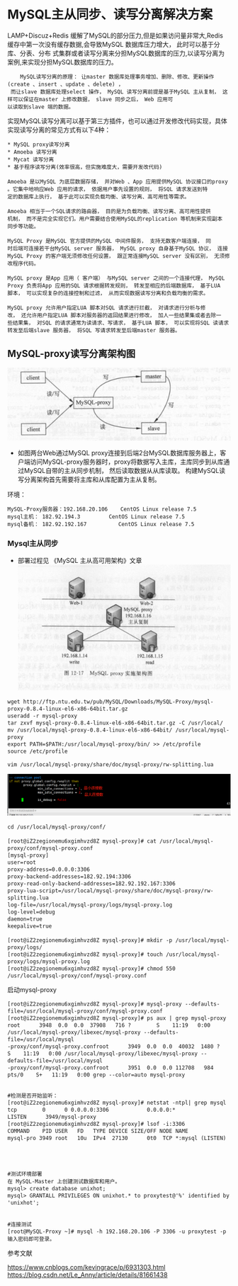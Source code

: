 # MySQL主从同步、读写分离解决方案

LAMP+Discuz+Redis 缓解了MySQL的部分压力,但是如果访问量非常大,Redis 缓存中第一次没有缓存数据,会导致MySQL 数据库压力增大， 此时可以基于分库、分表、分布
式集群或者读写分离来分担MySQL数据库的压力,以读写分离为案例,来实现分担MySQL数据库的压力。

        
        MySQL读写分离的原理： 让master 数据库处理事务增加、删除、修改、更新操作(create 、insert 、update 、delete) ，
     而让slave 数据库处理select 操作， MySQL 读写分离前提是基于MySQL 主从复制， 这样可以保证在master 上修改数据， slave 同步之后， Web 应用可
    以读取到slave 端的数据。
    
    
实现MySQL读写分离可以基于第三方插件，也可以通过开发修改代码实现，具体实现读写分离的常见方式有以下4种：
    
    * MySQL proxy读写分离
    * Amoeba 读写分离
    * Mycat 读写分离
    * 基于程序读写分离(效率很高，但实施难度大，需要开发改代码)

    Amoeba 是以MySQL 为底层数据存储， 并对Web 、App 应用提供MySQL 协议接口的proxy 。它集中地响应Web 应用的请求， 依据用户事先设置的规则， 将SQL 请求发送到特
    定的数据库上执行， 基于此可以实现负载均衡、读写分离、高可用性等需求。
    
    Amoeba 相当于一个SQL请求的路由器， 目的是为负载均衡、读写分离、高可用性提供
    机制， 而不是完全实现它们。用户需要结合使用MySQL的replication 等机制来实现副本
    同步等功能。

    MySQL Proxy 是MySQL 官方提供的MySQL 中间件服务， 支持无数客户端连接， 同
    时后端可连接若干台MySQL server 服务器， MySQL proxy 自身基于MySQL 协议， 连接MySQL Proxy 的客户端无须修改任何设置， 跟正常连接MySQL server 没有区别， 无须修
    改程序代码。
    
    MySQL proxy 是App 应用（ 客户端） 与MySQL server 之间的一个连接代理， MySQL
    Proxy 负责将App 应用的SQL 请求根据转发规则， 转发至相应的后端数据库， 基于LUA
    脚本， 可以实现复杂的连接控制和过滤， 从而实现数据读写分离和负载均衡的需求。
    
    MySQL proxy 允许用户指定LUA 脚本对SQL 请求进行拦截， 对请求进行分析与修
    改， 还允许用户指定LUA 脚本对服务器的返回结果进行修改， 加人一些结果集或者去除一
    些结果集， 对SQL 的请求通常为读请求、写请求， 基于LUA 脚本， 可以实现将SQL 读请求
    转发至后端slave 服务器， 将SQL 写请求转发至后端master 服务器。

## MySQL-proxy读写分离架构图
![](../../_static/mysql-proxy.png)

* 如图两台Web通过MySQL proxy连接到后端2台MySQL数据库服务器上，客户端访问MySQL-proxy服务器时，proxy将数据写入主库，主库同步到从库通过MySQL自带的主从同步机制，
然后读取数据从从库读取。 构建MySQL读写分离架构首先需要将主库和从库配置为主从复制。


环境：
    
    MySQL-Proxy服务器：192.168.20.106    CentOS Linux release 7.5
    mysql主机： 182.92.194.3         CentOS Linux release 7.5
    mysql备机： 182.92.192.167          CentOS Linux release 7.5
    


### Mysql主从同步
* 部署过程见 《MySQL 主从高可用架构》文章
![](../../_static/mysql_proxy01.png)
```
wget http://ftp.ntu.edu.tw/pub/MySQL/Downloads/MySQL-Proxy/mysql-proxy-0.8.4-linux-el6-x86-64bit.tar.gz
useradd -r mysql-proxy
tar zxvf mysql-proxy-0.8.4-linux-el6-x86-64bit.tar.gz -C /usr/local/
mv /usr/local/mysql-proxy-0.8.4-linux-el6-x86-64bit/ /usr/local/mysql-proxy
export PATH=$PATH:/usr/local/mysql-proxy/bin/ >> /etc/profile
source /etc/profile
```

    vim /usr/local/mysql-proxy/share/doc/mysql-proxy/rw-splitting.lua
![](../../_static/mysql_proxy02.png)
    
    cd /usr/local/mysql-proxy/conf/
    
    [root@iZ2zegionemu6xgimhvzd8Z mysql-proxy]# cat /usr/local/mysql-proxy/conf/mysql-proxy.conf 
    [mysql-proxy]
    user=root
    proxy-address=0.0.0.0:3306
    proxy-backend-addresses=182.92.194:3306
    proxy-read-only-backend-addresses=182.92.192.167:3306
    proxy-lua-script=/usr/local/mysql-proxy/share/doc/mysql-proxy/rw-splitting.lua
    log-file=/usr/local/mysql-proxy/logs/mysql-proxy.log
    log-level=debug
    daemon=true
    keepalive=true
    
    [root@iZ2zegionemu6xgimhvzd8Z mysql-proxy]# mkdir -p /usr/local/mysql-proxy/logs/
    [root@iZ2zegionemu6xgimhvzd8Z mysql-proxy]# touch /usr/local/mysql-proxy/logs/mysql-proxy.log
    [root@iZ2zegionemu6xgimhvzd8Z mysql-proxy]# chmod 550 /usr/local/mysql-proxy/conf/mysql-proxy.conf
    
    
    
启动mysql-proxy
``` 
[root@iZ2zegionemu6xgimhvzd8Z mysql-proxy]# mysql-proxy --defaults-file=/usr/local/mysql-proxy/conf/mysql-proxy.conf 
[root@iZ2zegionemu6xgimhvzd8Z mysql-proxy]# ps aux | grep mysql-proxy
root      3948  0.0  0.0  37908   716 ?        S    11:19   0:00 /usr/local/mysql-proxy/libexec/mysql-proxy --defaults-file=/usr/local/mysql
-proxy/conf/mysql-proxy.confroot      3949  0.0  0.0  40032  1480 ?        S    11:19   0:00 /usr/local/mysql-proxy/libexec/mysql-proxy --defaults-file=/usr/local/mysql
-proxy/conf/mysql-proxy.confroot      3951  0.0  0.0 112708   984 pts/0    S+   11:19   0:00 grep --color=auto mysql-proxy


```

```
#检测是否开始监听：
[root@iZ2zegionemu6xgimhvzd8Z mysql-proxy]# netstat -ntpl| grep mysql
tcp        0      0 0.0.0.0:3306            0.0.0.0:*               LISTEN      3949/mysql-proxy    
[root@iZ2zegionemu6xgimhvzd8Z mysql-proxy]# lsof -i:3306
COMMAND    PID USER   FD   TYPE DEVICE SIZE/OFF NODE NAME
mysql-pro 3949 root   10u  IPv4  27130      0t0  TCP *:mysql (LISTEN)




#测试环境部署
在 MySQL-Master 上创建测试数据库和用户。
mysql> create database unixhot;
mysql> GRANTALL PRIVILEGES ON unixhot.* to proxytest@'%' identified by 'unixhot';


#连接测试
[root@MySQL-Proxy ~]# mysql -h 192.168.20.106 -P 3306 -u proxytest -p
输入密码即可登录。
```


参考文献

https://www.cnblogs.com/kevingrace/p/6931303.html
https://blog.csdn.net/Le_Anny/article/details/81661438